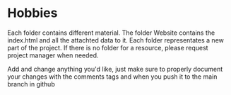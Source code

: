 # Hobbies
Each folder contains different material.
The folder Website contains the index.html and all the attachted data to it.
Each folder representates a new part of the project.
If there is no folder for a resource, please request project manager when needed.

Add and change anything you'd like, just make sure to properly document your changes with the comments tags and when you push it to the main branch in github